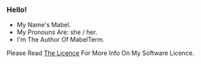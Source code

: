 ### Hello!

- My Name's Mabel.
- My Pronouns Are: she / her.
- I'm The Author Of MabelTerm.

Please Read <a href="https://mabelisyt.co/mcspsl">The Licence</a> For More Info On My Software Licence.
